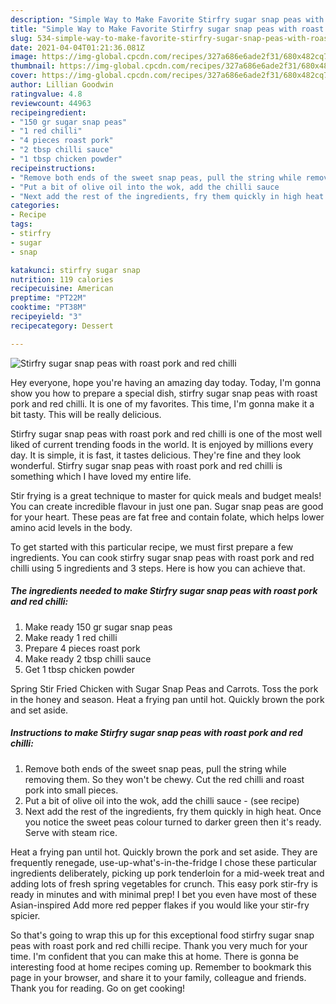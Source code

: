 ```yaml
---
description: "Simple Way to Make Favorite Stirfry sugar snap peas with roast pork and red chilli"
title: "Simple Way to Make Favorite Stirfry sugar snap peas with roast pork and red chilli"
slug: 534-simple-way-to-make-favorite-stirfry-sugar-snap-peas-with-roast-pork-and-red-chilli
date: 2021-04-04T01:21:36.081Z
image: https://img-global.cpcdn.com/recipes/327a686e6ade2f31/680x482cq70/stirfry-sugar-snap-peas-with-roast-pork-and-red-chilli-recipe-main-photo.jpg
thumbnail: https://img-global.cpcdn.com/recipes/327a686e6ade2f31/680x482cq70/stirfry-sugar-snap-peas-with-roast-pork-and-red-chilli-recipe-main-photo.jpg
cover: https://img-global.cpcdn.com/recipes/327a686e6ade2f31/680x482cq70/stirfry-sugar-snap-peas-with-roast-pork-and-red-chilli-recipe-main-photo.jpg
author: Lillian Goodwin
ratingvalue: 4.8
reviewcount: 44963
recipeingredient:
- "150 gr sugar snap peas"
- "1 red chilli"
- "4 pieces roast pork"
- "2 tbsp chilli sauce"
- "1 tbsp chicken powder"
recipeinstructions:
- "Remove both ends of the sweet snap peas, pull the string while removing them. So they won&#39;t be chewy. Cut the red chilli and roast pork into small pieces."
- "Put a bit of olive oil into the wok, add the chilli sauce           (see recipe)"
- "Next add the rest of the ingredients, fry them quickly in high heat. Once you notice the sweet peas colour turned to darker green then it&#39;s ready. Serve with steam rice."
categories:
- Recipe
tags:
- stirfry
- sugar
- snap

katakunci: stirfry sugar snap 
nutrition: 119 calories
recipecuisine: American
preptime: "PT22M"
cooktime: "PT38M"
recipeyield: "3"
recipecategory: Dessert

---
```



![Stirfry sugar snap peas with roast pork and red chilli](https://img-global.cpcdn.com/recipes/327a686e6ade2f31/680x482cq70/stirfry-sugar-snap-peas-with-roast-pork-and-red-chilli-recipe-main-photo.jpg)

Hey everyone, hope you're having an amazing day today. Today, I'm gonna show you how to prepare a special dish, stirfry sugar snap peas with roast pork and red chilli. It is one of my favorites. This time, I'm gonna make it a bit tasty. This will be really delicious.

Stirfry sugar snap peas with roast pork and red chilli is one of the most well liked of current trending foods in the world. It is enjoyed by millions every day. It is simple, it is fast, it tastes delicious. They're fine and they look wonderful. Stirfry sugar snap peas with roast pork and red chilli is something which I have loved my entire life.

Stir frying is a great technique to master for quick meals and budget meals! You can create incredible flavour in just one pan. Sugar snap peas are good for your heart. These peas are fat free and contain folate, which helps lower amino acid levels in the body.


To get started with this particular recipe, we must first prepare a few ingredients. You can cook stirfry sugar snap peas with roast pork and red chilli using 5 ingredients and 3 steps. Here is how you can achieve that.

<!--inarticleads1-->

##### The ingredients needed to make Stirfry sugar snap peas with roast pork and red chilli:

1. Make ready 150 gr sugar snap peas
1. Make ready 1 red chilli
1. Prepare 4 pieces roast pork
1. Make ready 2 tbsp chilli sauce
1. Get 1 tbsp chicken powder


Spring Stir Fried Chicken with Sugar Snap Peas and Carrots. Toss the pork in the honey and season. Heat a frying pan until hot. Quickly brown the pork and set aside. 

<!--inarticleads2-->

##### Instructions to make Stirfry sugar snap peas with roast pork and red chilli:

1. Remove both ends of the sweet snap peas, pull the string while removing them. So they won&#39;t be chewy. Cut the red chilli and roast pork into small pieces.
1. Put a bit of olive oil into the wok, add the chilli sauce -           (see recipe)
1. Next add the rest of the ingredients, fry them quickly in high heat. Once you notice the sweet peas colour turned to darker green then it&#39;s ready. Serve with steam rice.


Heat a frying pan until hot. Quickly brown the pork and set aside. They are frequently renegade, use-up-what&#39;s-in-the-fridge I chose these particular ingredients deliberately, picking up pork tenderloin for a mid-week treat and adding lots of fresh spring vegetables for crunch. This easy pork stir-fry is ready in minutes and with minimal prep! I bet you even have most of these Asian-inspired Add more red pepper flakes if you would like your stir-fry spicier. 

So that's going to wrap this up for this exceptional food stirfry sugar snap peas with roast pork and red chilli recipe. Thank you very much for your time. I'm confident that you can make this at home. There is gonna be interesting food at home recipes coming up. Remember to bookmark this page in your browser, and share it to your family, colleague and friends. Thank you for reading. Go on get cooking!
